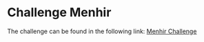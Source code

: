 # Challenge Menhir

The challenge can be found in the following link: [Menhir Challenge](notebook.ipynb)